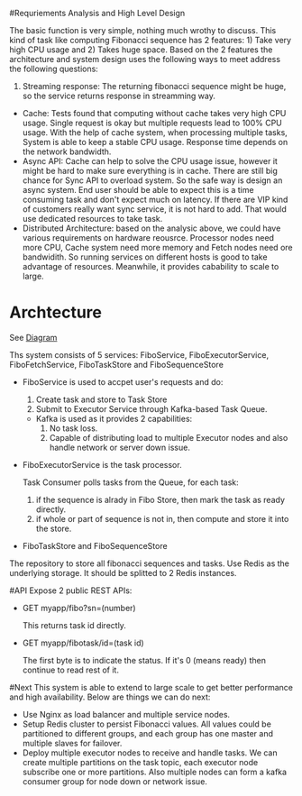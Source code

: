 #Requriements Analysis and High Level Design

The basic function is very simple, nothing much wrothy to discuss. This kind of task like computing Fibonacci sequence has 2 features: 1) Take very high CPU usage and 2) Takes huge space. Based on the 2 features the architecture and system design uses the following ways to meet address the following questions:

1. Streaming response: The returning fibonacci sequence might be huge, so the service returns response in streamming way.
- Cache: Tests found that computing without cache takes very high CPU usage. Single request is okay but multiple requests lead to 100% CPU usage. With the help of cache system, when processing multiple tasks, System is able to keep a stable CPU usage. Response time depends on the network bandwidth. 
- Async API: Cache can help to solve the CPU usage issue, however it might be hard to make sure everything is in cache. There are still big chance for Sync API to overload system. So the safe way is design an async system. End user should be able to expect this is a time consuming task and don't expect much on latency. If there are VIP kind of customers really want sync service, it is not hard to add. That would use dedicated resources to take task.
- Distributed Architecture: based on the analysic above, we could have various requirements on hardware reousrce. Processor nodes need more CPU, Cache system need more memory and Fetch nodes need ore bandwidith. So running services on different hosts is good to take advantage of resources. Meanwhile, it provides cabability to scale to large.

# Archtecture
See [Diagram](https://drive.google.com/file/d/0B4dYAL73RDJHbjRnb1c0MkZ5a2s/view?usp=sharing)

Ths system consists of 5 services: FiboService, FiboExecutorService, FiboFetchService, FiboTaskStore and FiboSequenceStore
- FiboService is used to accpet user's requests and do:
  1. Create task and store to Task Store
  2. Submit to Executor Service through Kafka-based Task Queue.
  
    - Kafka is used as it provides 2 capabilities:
      1. No task loss.
      2. Capable of distributing load to multiple Executor nodes and also handle network or server down issue.  
     
- FiboExecutorService is the task processor. 

  Task Consumer polls tasks from the Queue, for each task:
    1. if the sequence is alrady in Fibo Store, then mark the task as ready directly. 
    2. if whole or part of sequence is not in, then compute and store it into the store.  
    
- FiboTaskStore and FiboSequenceStore

The repository to store all fibonacci sequences and tasks. Use Redis as the underlying storage. It should be splitted to 2 Redis instances. 

#API
Expose 2 public REST APIs:

- GET myapp/fibo?sn=(number)

    This returns task id directly.

- GET myapp/fibotask/id=(task id)

    The first byte is to indicate the status. If it's 0 (means ready) then continue to read rest of it.

#Next
This system is able to extend to large scale to get better performance and high availability. Below are things we can do next:
- Use Nginx as load balancer and multiple service nodes. 
- Setup Redis cluster to persist Fibonacci values. All values could be partitioned to different groups, and each group has one master and multiple slaves for failover. 
- Deploy multiple executor nodes to receive and handle tasks. We can create multiple partitions on the task topic, each executor node subscribe one or more partitions. Also multiple nodes can form a kafka consumer group for node down or network issue.

